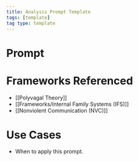 ```yaml
---
title: Analysis Prompt Template
tags: [template]
tag type: template
---
```


<!-- @format -->

# Prompt

<Insert detailed GPT analysis prompt here.>

# Frameworks Referenced

- [[Polyvagal Theory]]
- [[Frameworks/Internal Family Systems (IFS)]]
- [[Nonviolent Communication (NVC)]]

# Use Cases

- When to apply this prompt.
